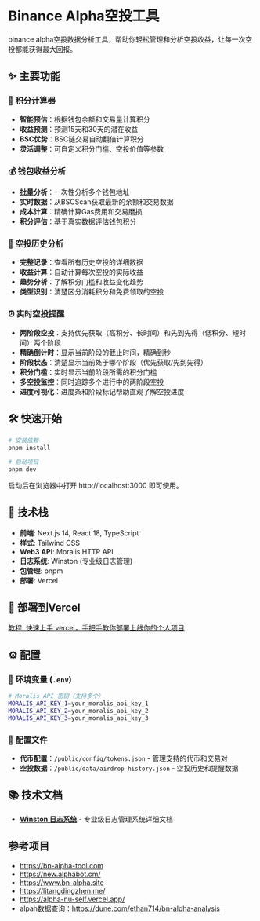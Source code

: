 # Binance Alpha空投工具

binance alpha空投数据分析工具，帮助你轻松管理和分析空投收益，让每一次空投都能获得最大回报。

## ✨ 主要功能

### 🔢 积分计算器
- **智能预估**：根据钱包余额和交易量计算积分
- **收益预测**：预测15天和30天的潜在收益
- **BSC优势**：BSC链交易自动翻倍计算积分
- **灵活调整**：可自定义积分门槛、空投价值等参数

### 💰 钱包收益分析
- **批量分析**：一次性分析多个钱包地址
- **实时数据**：从BSCScan获取最新的余额和交易数据
- **成本计算**：精确计算Gas费用和交易磨损
- **积分评估**：基于真实数据评估钱包积分

### 🎯 空投历史分析
- **完整记录**：查看所有历史空投的详细数据
- **收益计算**：自动计算每次空投的实际收益
- **趋势分析**：了解积分门槛和收益变化趋势
- **类型识别**：清楚区分消耗积分和免费领取的空投

### ⏰ 实时空投提醒
- **两阶段空投**：支持优先获取（高积分、长时间）和先到先得（低积分、短时间）两个阶段
- **精确倒计时**：显示当前阶段的截止时间，精确到秒
- **阶段状态**：清楚显示当前处于哪个阶段（优先获取/先到先得）
- **积分门槛**：实时显示当前阶段所需的积分门槛
- **多空投监控**：同时追踪多个进行中的两阶段空投
- **进度可视化**：进度条和阶段标记帮助直观了解空投进度

## 🛠️ 快速开始

```bash
# 安装依赖
pnpm install

# 启动项目
pnpm dev
```

启动后在浏览器中打开 http://localhost:3000 即可使用。

## 🔧 技术栈

- **前端**: Next.js 14, React 18, TypeScript
- **样式**: Tailwind CSS
- **Web3 API**: Moralis HTTP API
- **日志系统**: Winston (专业级日志管理)
- **包管理**: pnpm
- **部署**: Vercel

## 🚀 部署到Vercel

[教程: 快速上手 vercel，手把手教你部署上线你的个人项目
](https://www.cnblogs.com/echolun/p/17524216.html)

## ⚙️ 配置

### 🔑 环境变量 (`.env`)

```bash
# Moralis API 密钥（支持多个）
MORALIS_API_KEY_1=your_moralis_api_key_1
MORALIS_API_KEY_2=your_moralis_api_key_2
MORALIS_API_KEY_3=your_moralis_api_key_3
```

### 📁 配置文件

- **代币配置**：`/public/config/tokens.json` - 管理支持的代币和交易对
- **空投数据**：`/public/data/airdrop-history.json` - 空投历史和提醒数据

## 📚 技术文档

- **[Winston 日志系统](./docs/winston-logging-system.md)** - 专业级日志管理系统详细文档

## 参考项目

- https://bn-alpha-tool.com
- https://new.alphabot.cm/
- https://www.bn-alpha.site
- https://litangdingzhen.me/
- https://alpha-nu-self.vercel.app/
- alpah数据查询：https://dune.com/ethan714/bn-alpha-analysis